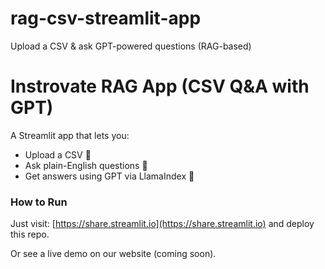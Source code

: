 # rag-csv-streamlit-app
Upload a CSV &amp; ask GPT-powered questions (RAG-based)

# Instrovate RAG App (CSV Q&A with GPT)

A Streamlit app that lets you:
- Upload a CSV 📁
- Ask plain-English questions 💬
- Get answers using GPT via LlamaIndex 🤖

### How to Run
Just visit: [https://share.streamlit.io](https://share.streamlit.io) and deploy this repo.

Or see a live demo on our website (coming soon).

